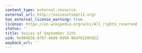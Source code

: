 ```yaml
---
content_type: external-resource
external_url: http://voicesofsept11.org/
has_external_license_warning: true
license: https://en.wikipedia.org/wiki/All_rights_reserved
status: ''
title: Voices of September 11th
uid: 9e984036-8f97-4b98-9d94-964702205d22
wayback_url: ''
---
```

